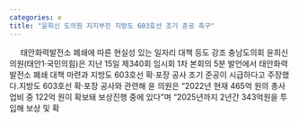 ```yaml
---
categories: e
title: "윤희신 도의원 지지부진 지방도 603호선 조기 준공 촉구"
---
```

&nbsp;&nbsp;&nbsp;&nbsp; 태안화력발전소 폐쇄에 따른 현실성 있는 일자리 대책 등도 강조																						충남도의회 윤희신 의원(태안1·국민의힘)은 지난 15일 제340회 임시회 1차 본회의 5분 발언에서 태안화력발전소 폐쇄 대책 마련과 지방도 603호선 확·포장 공사 조기 준공이 시급하다고 주장했다.지방도 603호선 확·포장 공사와 관련해 윤 의원은 “2022년 현재 465억 원의 총사업비 중 122억 원이 확보돼 보상진행 중에 있다”며 “2025년까지 2년간 343억원을 투입해 보상 및 확